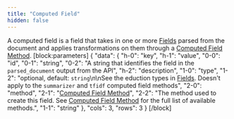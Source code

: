 ```yaml
---
title: "Computed Field"
hidden: false
---
```

A computed field is a field that takes in one or more [Fields](ref:fields) parsed from the document and applies transformations on them through a [Computed Field Method](ref:computed-field-method). 
[block:parameters]
{
  "data": {
    "h-0": "key",
    "h-1": "value",
    "0-0": "id",
    "0-1": "string",
    "0-2": "A string that identifies the field in the `parsed_document` output from the API",
    "h-2": "description",
    "1-0": "type",
    "1-2": "optional, default: `string`\n\nSee the eduction types in [Fields](ref:fields). Doesn't apply to the `summarizer` and `tfidf` computed field methods",
    "2-0": "method",
    "2-1": "[Computed Field Method](ref:computed-field-method)",
    "2-2": "The method used to create this field. See [Computed Field Method](ref:computed-field-method) for the full list of available methods.",
    "1-1": "string"
  },
  "cols": 3,
  "rows": 3
}
[/block]